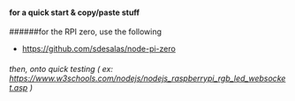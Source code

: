 #### for a quick start & copy/paste stuff

######for the RPI zero, use the following
- https://github.com/sdesalas/node-pi-zero

###### then, onto quick testing ( ex: https://www.w3schools.com/nodejs/nodejs_raspberrypi_rgb_led_websocket.asp )
